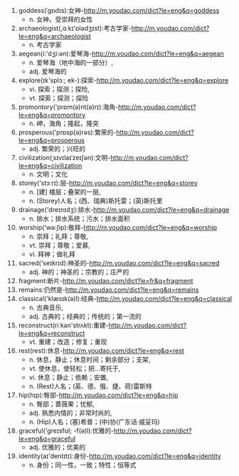 1. goddess(ˈgɒdɪs):女神-http://m.youdao.com/dict?le=eng&q=goddess
    - n. 女神，受崇拜的女性
2. archaeologist(,ɑːkɪ'ɒlədʒɪst):考古学家-http://m.youdao.com/dict?le=eng&q=archaeologist
    - n. 考古学家
3. aegean(i:'dʒi:ən):爱琴海-http://m.youdao.com/dict?le=eng&q=aegean
    - n. 爱琴海（地中海的一部分）,
    - adj. 爱琴海的
4. explore(ɪk'splɔː; ek-):探索-http://m.youdao.com/dict?le=eng&q=explore
    - vi. 探索；探测；探险,
    - vt. 探索；探测；探险
5. promontory('prɒm(ə)nt(ə)rɪ):海角-http://m.youdao.com/dict?le=eng&q=promontory
    - n. 岬，海角；隆起，隆突
6. prosperous('prɒsp(ə)rəs):繁荣的-http://m.youdao.com/dict?le=eng&q=prosperous
    - adj. 繁荣的；兴旺的
7. civilization(ˌsɪvɪlaɪˈzeɪʃən):文明-http://m.youdao.com/dict?le=eng&q=civilization
    - n. 文明；文化
8. storey('stɔːrɪ):层-http://m.youdao.com/dict?le=eng&q=storey
    - n. [建] 楼层；叠架的一层,
    - n. (Storey)人名；(西、瑞典)斯托雷；(英)斯托里
9. drainage('dreɪnɪdʒ):排水-http://m.youdao.com/dict?le=eng&q=drainage
    - n. 排水；排水系统；污水；排水面积
10. worship('wə:ʃip):敬拜-http://m.youdao.com/dict?le=eng&q=worship
    - n. 崇拜；礼拜；尊敬,
    - vt. 崇拜；尊敬；爱慕,
    - vi. 拜神；做礼拜
11. sacred('seɪkrɪd):神圣的-http://m.youdao.com/dict?le=eng&q=sacred
    - adj. 神的；神圣的；宗教的；庄严的
12. fragment:断片-http://m.youdao.com/dict?le=fr&q=fragment
13. remains:仍然是-http://m.youdao.com/dict?le=eng&q=remains
14. classical('klæsɪk(ə)l):经典-http://m.youdao.com/dict?le=eng&q=classical
    - n. 古典音乐,
    - adj. 古典的；经典的；传统的；第一流的
15. reconstruct(riːkən'strʌkt):重建-http://m.youdao.com/dict?le=eng&q=reconstruct
    - vt. 重建；改造；修复；重现
16. rest(rest):休息-http://m.youdao.com/dict?le=eng&q=rest
    - n. 休息，静止；休息时间；剩余部分；支架,
    - vt. 使休息，使轻松；把…寄托于,
    - vi. 休息；静止；依赖；安置,
    - n. (Rest)人名；(英、德、俄、捷、荷)雷斯特
17. hip(hɪp):臀部-http://m.youdao.com/dict?le=eng&q=hip
    - n. 臀部；蔷薇果；忧郁,
    - adj. 熟悉内情的；非常时尚的,
    - n. (Hip)人名；(塞)希普；(中)协(广东话·威妥玛)
18. graceful('greɪsfʊl; -f(ə)l):优雅的-http://m.youdao.com/dict?le=eng&q=graceful
    - adj. 优雅的；优美的
19. identity(aɪ'dentɪtɪ):身份-http://m.youdao.com/dict?le=eng&q=identity
    - n. 身份；同一性，一致；特性；恒等式